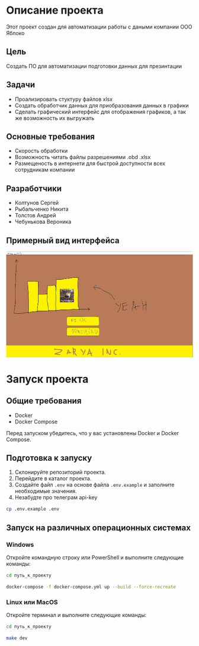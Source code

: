 # Описание проекта 

Этот проект создан для автоматизации работы с даными компании ООО Яблоко 

## Цель

Создать ПО для автоматизации подготовки данных для презинтации

## Задачи

- Проализировать стуктуру файлов xlsx
- Создать обработчик данных для приобразования данных в графики
- Сделать графический интерфейс для отображения графиков, а так же возможность их выгружать

## Основные требования

+ Скорость обработки
+ Возможность читать файлы разрешениями .obd .xlsx
+ Размещеность в интернети для быстрой доступности всех сотрудникам компании

## Разработчики

- Колтунов Сергей
- Рыбальченко Никита 
- Толстов Андрей
- Чебунькова Вероника

## Примерный вид интерфейса

![Изображение сайта 1](./1.jpg)

# Запуск проекта

## Общие требования

- Docker
- Docker Compose

Перед запуском убедитесь, что у вас установлены Docker и Docker Compose.

## Подготовка к запуску

1. Склонируйте репозиторий проекта.
2. Перейдите в каталог проекта.
3. Создайте файл `.env` на основе файла `.env.example` и заполните необходимые значения.
4. Незабудте про телеграм api-key

```bash
cp .env.example .env
```

## Запуск на различных операционных системах

### Windows

Откройте командную строку или PowerShell и выполните следующие команды:

```bash
cd путь_к_проекту
```

```bash
docker-compose -f docker-compose.yml up --build --force-recreate
```

### Linux или MacOS

Откройте терминал и выполните следующие команды:

```bash
cd путь_к_проекту
```

```bash
make dev
```
